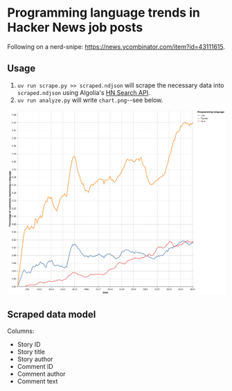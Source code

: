 # Programming language trends in Hacker News job posts

Following on a nerd-snipe: https://news.ycombinator.com/item?id=43111615.

## Usage
1. `uv run scrape.py >> scraped.ndjson` will scrape the necessary data into `scraped.ndjson` using Algolia's [HN Search API](https://hn.algolia.com/api).
2. `uv run analyze.py` will write `chart.png`--see below.

![](./chart.png)

## Scraped data model
Columns:
- Story ID
- Story title
- Story author
- Comment ID
- Comment author
- Comment text
